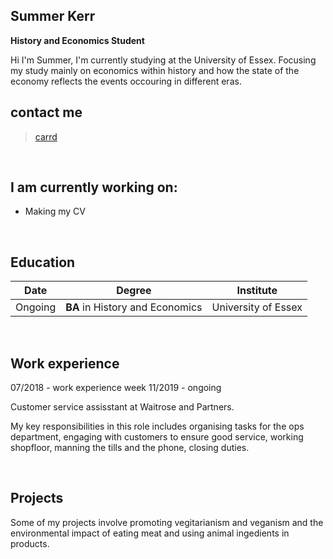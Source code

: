 ## Summer Kerr
**History and Economics Student**  

Hi I'm Summer,
I'm currently studying at the University of Essex. Focusing my study mainly on economics within history and how the state of the economy reflects the events occouring in different eras.
<br>

## contact me
> [carrd](https://summersintro.carrd.co/)
<br>

## I am currently working on:
- Making my CV
<br>

## Education

| Date | Degree | Institute |
--- | --- | ---
|Ongoing|**BA** in History and Economics |University of Essex|


<br>

## Work experience
07/2018 - work experience week 
11/2019 - ongoing &nbsp; &nbsp;

Customer service assisstant at Waitrose and Partners. 


My key responsibilities in this role includes organising tasks for the ops department, engaging with customers to ensure good service, working shopfloor, manning the tills and the phone, closing duties. 


<br>

## Projects

Some of my projects involve promoting vegitarianism and veganism and the environmental impact of eating meat and using animal ingedients in products.

<br> <br>
